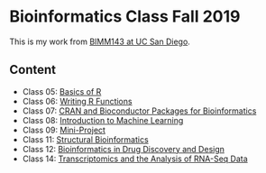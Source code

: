 # Bioinformatics Class Fall 2019

This is my work from [BIMM143 at UC San Diego](https://bioboot.github.io/bimm143_F19/).

## Content
- Class 05: [Basics of R](https://github.com/chl635/bimm143/blob/master/Class5/Class5.md)
- Class 06: [Writing R Functions](https://github.com/chl635/bimm143/blob/master/class06/Class6.md)
- Class 07: [CRAN and Bioconductor Packages for Bioinformatics](https://github.com/chl635/bimm143/blob/master/class07/class07.md)
- Class 08: [Introduction to Machine Learning](https://github.com/chl635/bimm143/blob/master/class08/class08.md)
- Class 09: [Mini-Project](https://github.com/chl635/bimm143/blob/master/class09/Class09.md)
- Class 11: [Structural Bioinformatics](https://github.com/chl635/bimm143/blob/master/class11/class11.md)
- Class 12: [Bioinformatics in Drug Discovery and Design](https://github.com/chl635/bimm143/blob/master/class12/class12.md)
- Class 14: [Transcriptomics and the Analysis of RNA-Seq Data](hi)
